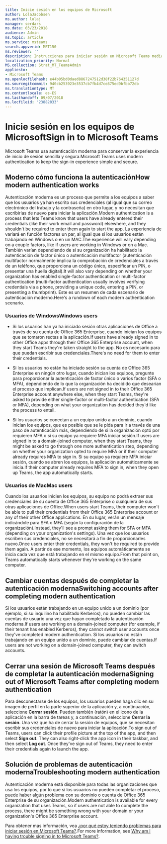 ```yaml
---
title: Inicie sesión en los equipos de Microsoft
author: LolaJacobsen
ms.author: lolaj
manager: serdars
ms.date: 03/23/2018
audience: Admin
ms.topic: article
ms.service: msteams
search.appverid: MET150
ms.reviewer: ''
description: Instrucciones para iniciar sesión en Microsoft Teams mediante el uso de autenticación moderna.
localization_priority: Normal
MS.collection: Strat_MT_TeamsAdmin
appliesto:
- Microsoft Teams
ms.openlocfilehash: e44b05bd0daed8867247512d38f22b764351127d
ms.sourcegitcommit: 940cb253923e3537cb7fb4d7ce875ed9bfbb72db
ms.translationtype: MT
ms.contentlocale: es-ES
ms.lasthandoff: 09/07/2018
ms.locfileid: "23882033"
---
```

<a name="sign-in-to-microsoft-teams"></a><span data-ttu-id="3bdaf-103">Inicie sesión en los equipos de Microsoft</span><span class="sxs-lookup"><span data-stu-id="3bdaf-103">Sign in to Microsoft Teams</span></span>
==========================

<span data-ttu-id="3bdaf-104">Microsoft Teams usa autenticación moderna para conservar la experiencia de inicio de sesión sencilla y segura.</span><span class="sxs-lookup"><span data-stu-id="3bdaf-104">Microsoft Teams uses modern authentication to keep the sign-in experience simple and secure.</span></span>

## <a name="how-modern-authentication-works"></a><span data-ttu-id="3bdaf-105">Moderno cómo funciona la autenticación</span><span class="sxs-lookup"><span data-stu-id="3bdaf-105">How modern authentication works</span></span>

<span data-ttu-id="3bdaf-106">Autenticación moderna es un proceso que permite a los equipos a saber que los usuarios ya han escrito sus credenciales (al igual que su correo electrónico del trabajo y la contraseña) en otro lugar, y no necesitan que escribirlas de nuevo para iniciar la aplicación.</span><span class="sxs-lookup"><span data-stu-id="3bdaf-106">Modern authentication is a process that lets Teams know that users have already entered their credentials (like their work email and password) elsewhere, and they shouldn't be required to enter them again to start the app.</span></span> <span data-ttu-id="3bdaf-107">La experiencia de variará en función factores un par, al igual que si los usuarios están trabajando en Windows o en un MAC.</span><span class="sxs-lookup"><span data-stu-id="3bdaf-107">The experience will vary depending on a couple factors, like if users are working in Windows or on a Mac.</span></span> <span data-ttu-id="3bdaf-108">También varían dependiendo de si su organización ha habilitado la autenticación de factor único o autenticación multifactor (autenticación multifactor normalmente implica la comprobación de credenciales a través de un teléfono, que proporciona un código único, especificar un PIN, o presentar una huella digital).</span><span class="sxs-lookup"><span data-stu-id="3bdaf-108">It will also vary depending on whether your organization has enabled single-factor authentication or multi-factor authentication (multi-factor authentication usually involves verifying credentials via a phone, providing a unique code, entering a PIN, or presenting a thumbprint).</span></span> <span data-ttu-id="3bdaf-109">Este es un resumen de cada escenario de autenticación moderno.</span><span class="sxs-lookup"><span data-stu-id="3bdaf-109">Here's a rundown of each modern authentication scenario.</span></span>

### <a name="windows-users"></a><span data-ttu-id="3bdaf-110">Usuarios de Windows</span><span class="sxs-lookup"><span data-stu-id="3bdaf-110">Windows users</span></span> 

- <span data-ttu-id="3bdaf-111">Si los usuarios han ya ha iniciado sesión otras aplicaciones de Office a través de su cuenta de Office 365 Enterprise, cuando inician los equipos que se tomaron rectas a la aplicación.</span><span class="sxs-lookup"><span data-stu-id="3bdaf-111">If users have already signed in to other Office apps through their Office 365 Enterprise account, when they start Teams they're taken straight to the app.</span></span> <span data-ttu-id="3bdaf-112">No es necesario para que puedan escribir sus credenciales.</span><span class="sxs-lookup"><span data-stu-id="3bdaf-112">There's no need for them to enter their credentials.</span></span>

- <span data-ttu-id="3bdaf-113">Si los usuarios no están ha iniciado sesión su cuenta de Office 365 Enterprise en ningún otro lugar, cuando inician los equipos, pregunte para proporcionar la autenticación de factor único o varios factor (SFA o MFA), dependiendo de lo que la organización ha decidido que desearían el proceso que implican.</span><span class="sxs-lookup"><span data-stu-id="3bdaf-113">If users are not signed in to their Office 365 Enterprise account anywhere else, when they start Teams, they're asked to provide either single-factor or multi-factor authentication (SFA or MFA), depending on what your organization has decided they'd like the process to entail.</span></span>

- <span data-ttu-id="3bdaf-114">Si los usuarios se conectan a un equipo unido a un dominio, cuando inician los equipos, que es posible que se le pida para ir a través de una paso de autenticación más, dependiendo de si la organización optó por requieren MFA o si su equipo ya requiere MFA iniciar sesión.</span><span class="sxs-lookup"><span data-stu-id="3bdaf-114">If users are signed in to a domain-joined computer, when they start Teams, they might be asked to go through one more authentication step, depending on whether your organization opted to require MFA or if their computer already requires MFA to sign in.</span></span> <span data-ttu-id="3bdaf-115">Si su equipo ya requiere MFA iniciar sesión, cuando se abren los equipos, la aplicación automáticamente se inicia.</span><span class="sxs-lookup"><span data-stu-id="3bdaf-115">If their computer already requires MFA to sign in, when they open up Teams, the app automatically starts.</span></span>

### <a name="mac-users"></a><span data-ttu-id="3bdaf-116">Usuarios de Mac</span><span class="sxs-lookup"><span data-stu-id="3bdaf-116">Mac users</span></span> 

<span data-ttu-id="3bdaf-117">Cuando los usuarios inicien los equipos, su equipo no podrá extraer sus credenciales de su cuenta de Office 365 Enterprise o cualquiera de sus otras aplicaciones de Office.</span><span class="sxs-lookup"><span data-stu-id="3bdaf-117">When users start Teams, their computer won't be able to pull their credentials from their Office 365 Enterprise account or any of their other Office applications.</span></span> <span data-ttu-id="3bdaf-118">En su lugar, verán un mensaje indicándole para SFA o MFA (según la configuración de la organización).</span><span class="sxs-lookup"><span data-stu-id="3bdaf-118">Instead, they'll see a prompt asking them for SFA or MFA (depending on your organization's settings).</span></span> <span data-ttu-id="3bdaf-119">Una vez que los usuarios escriben sus credenciales, no se necesitará a fin de proporcionarles nuevo.</span><span class="sxs-lookup"><span data-stu-id="3bdaf-119">Once users enter their credentials, they won't be required to provide them again.</span></span> <span data-ttu-id="3bdaf-120">A partir de ese momento, los equipos automáticamente se inicia cada vez que está trabajando en el mismo equipo.</span><span class="sxs-lookup"><span data-stu-id="3bdaf-120">From that point on, Teams automatically starts whenever they're working on the same computer.</span></span>

## <a name="switching-accounts-after-completing-modern-authentication"></a><span data-ttu-id="3bdaf-121">Cambiar cuentas después de completar la autenticación moderna</span><span class="sxs-lookup"><span data-stu-id="3bdaf-121">Switching accounts after completing modern authentication</span></span>

<span data-ttu-id="3bdaf-122">Si los usuarios están trabajando en un equipo unido a un dominio (por ejemplo, si su inquilino ha habilitado Kerberos), no pueden cambiar las cuentas de usuario una vez que hayan completado la autenticación moderna.</span><span class="sxs-lookup"><span data-stu-id="3bdaf-122">If users are working on a domain-joined computer (for example, if their tenant has enabled Kerberos), they cannot switch user accounts once they've completed modern authentication.</span></span> <span data-ttu-id="3bdaf-123">Si los usuarios no están trabajando en un equipo unido a un dominio, puede cambiar de cuentas.</span><span class="sxs-lookup"><span data-stu-id="3bdaf-123">If users are not working on a domain-joined computer, they can switch accounts.</span></span>

## <a name="signing-out-of-microsoft-teams-after-completing-modern-authentication"></a><span data-ttu-id="3bdaf-124">Cerrar una sesión de Microsoft Teams después de completar la autenticación moderna</span><span class="sxs-lookup"><span data-stu-id="3bdaf-124">Signing out of Microsoft Teams after completing modern authentication</span></span>

<span data-ttu-id="3bdaf-125">Para desconectarse de los equipos, los usuarios pueden haga clic en su imagen de perfil en la parte superior de la aplicación y, a continuación, seleccione **Cerrar sesión**. Pueden también (ratón) en el icono de la aplicación en la barra de tareas y, a continuación, seleccione **Cerrar la sesión**. Una vez que ha de cerrar la sesión de equipos, que se necesitan escribir sus credenciales de nuevo para iniciar la aplicación.</span><span class="sxs-lookup"><span data-stu-id="3bdaf-125">To sign out of Teams, users can click their profile picture at the top of the app, and then select **Sign out**. They can also right-click the app icon in their taskbar, and then select **Log out**. Once they've sign out of Teams, they need to enter their credentials again to launch the app.</span></span>

## <a name="troubleshooting-modern-authentication"></a><span data-ttu-id="3bdaf-126">Solución de problemas de autenticación moderna</span><span class="sxs-lookup"><span data-stu-id="3bdaf-126">Troubleshooting modern authentication</span></span>

<span data-ttu-id="3bdaf-127">Autenticación moderna está disponible para todas las organizaciones que usa los equipos, por lo que si los usuarios no pueden completar el proceso, puede haber algún problema con su dominio o cuenta de Office 365 Enterprise de su organización.</span><span class="sxs-lookup"><span data-stu-id="3bdaf-127">Modern authentication is available for every organization that uses Teams, so if users are not able to complete the process, there might be something wrong with your domain or your organization's Office 365 Enterprise account.</span></span> 

<span data-ttu-id="3bdaf-128">Para obtener más información, vea [¿por qué estoy teniendo problemas para iniciar sesión en Microsoft Teams?](https://support.office.com/article/why-am-i-having-trouble-signing-in-to-microsoft-teams-a02f683b-61a3-4008-9447-ee60c5593b0f).</span><span class="sxs-lookup"><span data-stu-id="3bdaf-128">For more information, see [Why am I having trouble signing in to Microsoft Teams?](https://support.office.com/article/why-am-i-having-trouble-signing-in-to-microsoft-teams-a02f683b-61a3-4008-9447-ee60c5593b0f).</span></span>


